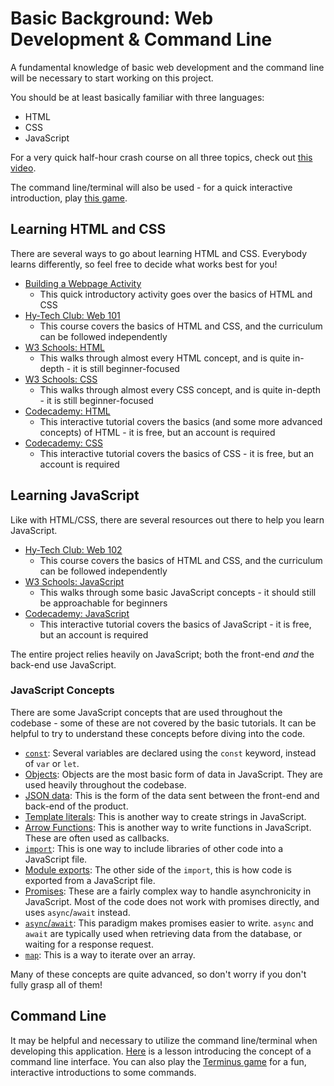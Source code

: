 # Basic Background: Web Development & Command Line
A fundamental knowledge of basic web development and the command line will be necessary to start working on this project.

You should be at least basically familiar with three languages:

- HTML
- CSS
- JavaScript

For a very quick half-hour crash course on all three topics, check out [this video](https://www.youtube.com/watch?v=_GTMOmRrqkU).

The command line/terminal will also be used - for a quick interactive introduction, play [this game](http://www.mprat.org/Terminus/).

## Learning HTML and CSS
There are several ways to go about learning HTML and CSS. Everybody learns differently, so feel free to decide what works best for you! 

- [Building a Webpage Activity](https://hylandtechoutreach.github.io/coding-activities/HtmlCssLesson.html)
    - This quick introductory activity goes over the basics of HTML and CSS
- [Hy-Tech Club: Web 101](https://hylandtechclub.com/web-101/)
    - This course covers the basics of HTML and CSS, and the curriculum can be followed independently
- [W3 Schools: HTML](https://www.w3schools.com/html/)
    - This walks through almost every HTML concept, and is quite in-depth - it is still beginner-focused
- [W3 Schools: CSS](https://www.w3schools.com/css/default.asp)
    - This walks through almost every CSS concept, and is quite in-depth - it is still beginner-focused
- [Codecademy: HTML](https://www.codecademy.com/learn/learn-html)
    - This interactive tutorial covers the basics (and some more advanced concepts) of HTML - it is free, but an account is required
- [Codecademy: CSS](https://www.codecademy.com/learn/learn-css)
    - This interactive tutorial covers the basics of CSS - it is free, but an account is required

## Learning JavaScript
Like with HTML/CSS, there are several resources out there to help you learn JavaScript.

- [Hy-Tech Club: Web 102](https://hylandtechclub.com/web-102/)
    - This course covers the basics of HTML and CSS, and the curriculum can be followed independently
- [W3 Schools: JavaScript](https://www.w3schools.com/js/default.asp)
    - This walks through some basic JavaScript concepts - it should still be approachable for beginners
- [Codecademy: JavaScript](https://www.codecademy.com/learn/introduction-to-javascript)
    - This interactive tutorial covers the basics of JavaScript - it is free, but an account is required

The entire project relies heavily on JavaScript; both the front-end _and_ the back-end use JavaScript.

### JavaScript Concepts
There are some JavaScript concepts that are used throughout the codebase - some of these are not covered by the basic tutorials. It can be helpful to try to understand these concepts before diving into the code.

- [`const`](https://www.w3schools.com/js/js_const.asp): Several variables are declared using the `const` keyword, instead of `var` or `let`.
- [Objects](https://www.w3schools.com/js/js_object_definition.asp): Objects are the most basic form of data in JavaScript. They are used heavily throughout the codebase.
- [JSON data](https://www.w3schools.com/js/js_json_intro.asp): This is the form of the data sent between the front-end and back-end of the product.
- [Template literals](https://www.w3schools.com/js/js_string_templates.asp): This is another way to create strings in JavaScript.
- [Arrow Functions](https://www.w3schools.com/js/js_arrow_function.asp): This is another way to write functions in JavaScript. These are often used as callbacks.
- [`import`](https://developer.mozilla.org/en-US/docs/Web/JavaScript/Reference/Statements/import): This is one way to include libraries of other code into a JavaScript file.
- [Module exports](https://www.freecodecamp.org/news/module-exports-how-to-export-in-node-js-and-javascript/): The other side of the `import`, this is how code is exported from a JavaScript file.
- [Promises](https://www.w3schools.com/js/js_promise.asp): These are a fairly complex way to handle asynchronicity in JavaScript. Most of the code does not work with promises directly, and uses `async`/`await` instead.
- [`async`/`await`](https://www.w3schools.com/js/js_async.asp): This paradigm makes promises easier to write. `async` and `await` are typically used when retrieving data from the database, or waiting for a response request.
- [`map`](https://www.w3schools.com/jsref/jsref_map.asp): This is a way to iterate over an array.

Many of these concepts are quite advanced, so don't worry if you don't fully grasp all of them!

## Command Line
It may be helpful and necessary to utilize the command line/terminal when developing this application. [Here](https://hylandtechclub.com/web-201/CommandLine/StudentDesc.html) is a lesson introducing the concept of a command line interface. You can also play the [Terminus game](http://www.mprat.org/Terminus/) for a fun, interactive introductions to some commands.
